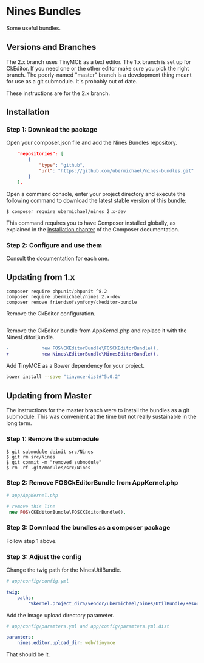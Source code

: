 Nines Bundles
=============

Some useful bundles.

Versions and Branches
---------------------

The 2.x branch uses TinyMCE as a text editor. The 1.x branch is set up for 
CkEditor. If you need one or the other editor make sure you pick the right 
branch. The poorly-named "master" branch is a development thing meant
for use as a git submodule. It's probably out of date.

These instructions are for the 2.x branch.

Installation
------------

### Step 1: Download the package

Open your composer.json file and add the Nines Bundles repository.

```json
    "repositories": [
        {
            "type": "github",
            "url": "https://github.com/ubermichael/nines-bundles.git"
        }
    ],

```

Open a command console, enter your project directory and execute the
following command to download the latest stable version of this bundle:

```console
$ composer require ubermichael/nines 2.x-dev
   ```

This command requires you to have Composer installed globally, as explained
in the [installation chapter](https://getcomposer.org/doc/00-intro.md)
of the Composer documentation.

### Step 2: Configure and use them

Consult the documentation for each one.

Updating from 1.x
-----------------

```shell
composer require phpunit/phpunit ^8.2
composer require ubermichael/nines 2.x-dev
composer remove friendsofsymfony/ckeditor-bundle
```

Remove the CkEditor configuration.

```yaml

```

Remove the CkEditor bundle from AppKernel.php and replace it with the NinesEditorBundle.

```diff
-            new FOS\CKEditorBundle\FOSCKEditorBundle(),
+            new Nines\EditorBundle\NinesEditorBundle(),
```

Add TinyMCE as a Bower dependency for your project.

```bash
bower install --save "tinymce-dist#^5.0.2"
```

Updating from Master
--------------------

The instructions for the master branch were to install the bundles as a git 
submodule. This was convenient at the time but not really sustainable in the
long term.

### Step 1: Remove the submodule

```console
$ git submodule deinit src/Nines
$ git rm src/Nines
$ git commit -m "removed submodule"
$ rm -rf .git/modules/src/Nines
```

### Step 2: Remove FOSCkEditorBundle from AppKernel.php

```php
# app/AppKernel.php

# remove this line
 new FOS\CKEditorBundle\FOSCKEditorBundle(),
```

### Step 3: Download the bundles as a composer package

Follow step 1 above.

### Step 3: Adjust the config

Change the twig path for the NinesUtilBundle.

```yaml
# app/config/config.yml

twig:
    paths:
        '%kernel.project_dir%/vendor/ubermichael/nines/UtilBundle/Resources/views': NinesUtilBundle
```

Add the image upload directory parameter.

```yaml
# app/config/paramters.yml and app/config/paramters.yml.dist

paramters:
    nines.editor.upload_dir: web/tinymce
```

That should be it.

